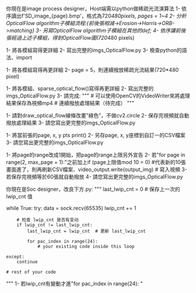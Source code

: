 
你現在是image process designer，Host端需以python做稀疏光流演算法
1- 依序讀出f'SD_image_{page}.bmp'，格式為720*480pixels, pages = 1~4
2- 分析OpticalFlow algorithm子模組流程:{前後張相減->Erosion->Harris->ORB->matching}
3- 另寫OpticalFlow algorithm子模組在其他的def;
4- 依序讓前後張經過上述子模組，得到OpticalFlow圖(720*480 pixels)

1- 將各模組寫得更詳細
2- 寫出完整的imgs_OpticalFlow.py
3- 檢查python的語法、import
    
1- 將各模組寫得再更詳細
2- page = 5，則連續撥放稀疏光流結果(720*480 pixel)

1- 將各模組、sparse_optical_flow()寫得再更詳細
2- 寫出完整的imgs_OpticalFlow.py
3- 請完成:
"""
    # 可以使用OpenCV的VideoWriter來將處理結果保存為視頻mp4
    # 連續撥放處理結果（待完成）
"""

1- 請對draw_optical_flow線條改畫"綠色"，不做cv2.circle
2- 保存完視頻就自動撥放處理結果
3- 請您寫出更完整的imgs_OpticalFlow.py

1- 將當前張的page, x, y pts print()
2- 另存page, x, y座標到自訂一的CSV檔案
3- 請您寫出更完整的imgs_OpticalFlow.py

1- 將page的range改成1開始，把page的range上限另外宣告
2- 若"for page in range(2, max_page + 1):"之前加上if (page上限值mod 10 = 0) #代表新的10張畫面進了，則再刷新CSV檔案、video_output.write(output_img)  # 寫入視頻
3- 若保存完視頻等於60張就自動撥放
4- 請您寫出更完整的imgs_OpticalFlow.py





你現在是Soc designer，改良下方.py:
"""
last_lwip_cnt = 0  # 保存上一次的 lwip_cnt 值

while True:
    try:
        data = sock.recv(65535)
        lwip_cnt += 1

        # 检查 lwip_cnt 是否有变动
        if lwip_cnt != last_lwip_cnt:
            last_lwip_cnt = lwip_cnt  # 更新 last_lwip_cnt

            for pac_index in range(24):
                # your existing code inside this loop

    except:
        continue

    # rest of your code

"""
1- 若lwip_cnt有變動才進"for pac_index in range(24): "
